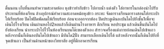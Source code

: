 ตื่นนอน เก็บที่นอนทำความสะอาดห้อง
หุงข้าวทำกับข้าว ไปอาบน้ำ
แต่งตัว ใส่อาหารในกล่องนำไปรับประทานที่ห้องเรียน
ล้างอุปกรณ์ทำความสะอาดหม้อหุงข้าว กระทะ 
จัดตารางเรียนตารางสอนใส่กระเป๋าให้เรียบร้อย
ปิดไฟปิดพัดลมให้เรียบร้อย ก่อนจะออกจากห้อง
ปิดประตูเดินลงบันไดไปยังชั้น1เพื่อจะเดินไปโรงเรียน
เดินผ่านหอไป2หอแล้วก็เดินผ่านโรงอาหาร ตึกเรียน หอประชุม แล้วเดินขึ้นบันไดไปยังห้องเรียน
นำกระเป๋าไปไว้ในห้องเรียนบนโต๊ะของตัวเอง 
สำรวจเครื่องแต่งกายก่อนเดินไปเข้าแถว
หลังจากนั้นก็เดินลงบันไดไปเข้าแถว มีบันได2ฝั่ง สามารถเลือกเดินไปได้ 
แล้วหลังจากนั้นก็เดินไปยังที่จุดเข้าแถว เป็นส่วนด้านหน้าของวิทยาลัย อยู่ที่ตึกอาคารเรียน
